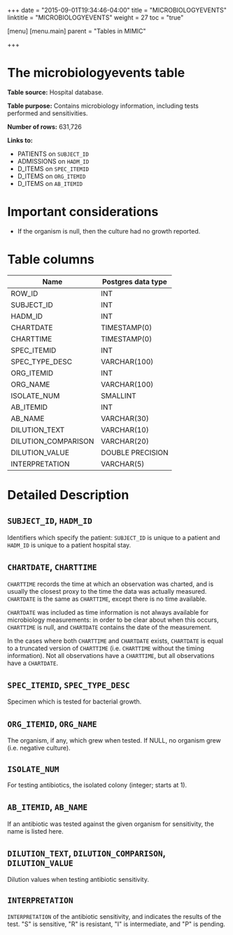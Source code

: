 +++
date = "2015-09-01T19:34:46-04:00"
title = "MICROBIOLOGYEVENTS"
linktitle = "MICROBIOLOGYEVENTS"
weight = 27
toc = "true"

[menu]
  [menu.main]
    parent = "Tables in MIMIC"

+++

# The microbiologyevents table

**Table source:** Hospital database.

**Table purpose:** Contains microbiology information, including tests performed and sensitivities.

**Number of rows:** 631,726

**Links to:**

* PATIENTS on `SUBJECT_ID`
* ADMISSIONS on `HADM_ID`
* D\_ITEMS on `SPEC_ITEMID`
* D\_ITEMS on `ORG_ITEMID`
* D\_ITEMS on `AB_ITEMID`

# Important considerations

* If the organism is null, then the culture had no growth reported.

# Table columns

Name | Postgres data type
---- | ----
ROW\_ID | INT
SUBJECT\_ID | INT
HADM\_ID | INT
CHARTDATE | TIMESTAMP(0)
CHARTTIME | TIMESTAMP(0)
SPEC\_ITEMID | INT
SPEC\_TYPE\_DESC | VARCHAR(100)
ORG\_ITEMID | INT
ORG\_NAME | VARCHAR(100)
ISOLATE\_NUM | SMALLINT
AB\_ITEMID | INT
AB\_NAME | VARCHAR(30)
DILUTION\_TEXT | VARCHAR(10)
DILUTION\_COMPARISON | VARCHAR(20)
DILUTION\_VALUE | DOUBLE PRECISION
INTERPRETATION | VARCHAR(5)

# Detailed Description

## `SUBJECT_ID`, `HADM_ID`

Identifiers which specify the patient: `SUBJECT_ID` is unique to a patient and `HADM_ID` is unique to a patient hospital stay.

## `CHARTDATE`, `CHARTTIME`

`CHARTTIME` records the time at which an observation was charted, and is usually the closest proxy to the time the data was actually measured.
`CHARTDATE` is the same as `CHARTTIME`, except there is no time available.

`CHARTDATE` was included as time information is not always available for microbiology measurements: in order to be clear about when this occurs, `CHARTTIME` is null, and `CHARTDATE` contains the date of the measurement.

In the cases where both `CHARTTIME` and `CHARTDATE` exists, `CHARTDATE` is equal to a truncated version of `CHARTTIME` (i.e. `CHARTTIME` without the timing information). Not all observations have a `CHARTTIME`, but all observations have a `CHARTDATE`.

## `SPEC_ITEMID`, `SPEC_TYPE_DESC`

Specimen which is tested for bacterial growth.

## `ORG_ITEMID`, `ORG_NAME`

The organism, if any, which grew when tested. If NULL, no organism grew (i.e. negative culture).

## `ISOLATE_NUM`

For testing antibiotics, the isolated colony (integer; starts at 1).

## `AB_ITEMID`, `AB_NAME`

If an antibiotic was tested against the given organism for sensitivity, the name is listed here.

## `DILUTION_TEXT`, `DILUTION_COMPARISON`, `DILUTION_VALUE`

Dilution values when testing antibiotic sensitivity.

## `INTERPRETATION`

`INTERPRETATION` of the antibiotic sensitivity, and indicates the results of the test. "S" is sensitive, "R" is resistant, "I" is intermediate, and "P" is pending.
